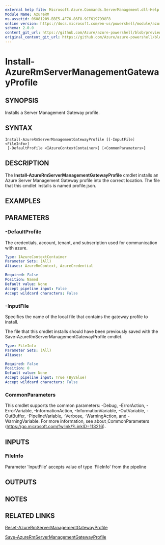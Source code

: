 ```yaml
---
external help file: Microsoft.Azure.Commands.ServerManagement.dll-Help.xml
Module Name: AzureRM
ms.assetid: 06081209-BBE5-4F76-86F8-9CF6197938F8
online version: https://docs.microsoft.com/en-us/powershell/module/azurerm.servermanagement/install-azurermservermanagementgatewayprofile
schema: 2.0.0
content_git_url: https://github.com/Azure/azure-powershell/blob/preview/src/ResourceManager/ServerManagement/Commands.ServerManagement/help/Install-AzureRmServerManagementGatewayProfile.md
original_content_git_url: https://github.com/Azure/azure-powershell/blob/preview/src/ResourceManager/ServerManagement/Commands.ServerManagement/help/Install-AzureRmServerManagementGatewayProfile.md
---
```


# Install-AzureRmServerManagementGatewayProfile

## SYNOPSIS
Installs a Server Management Gateway profile.

## SYNTAX

```
Install-AzureRmServerManagementGatewayProfile [[-InputFile] <FileInfo>]
 [-DefaultProfile <IAzureContextContainer>] [<CommonParameters>]
```

## DESCRIPTION
The **Install-AzureRmServerManagementGatewayProfile** cmdlet installs an Azure Server Management Gateway profile into the correct location.
The file that this cmdlet installs is named profile.json.

## EXAMPLES

## PARAMETERS

### -DefaultProfile
The credentials, account, tenant, and subscription used for communication with azure.

```yaml
Type: IAzureContextContainer
Parameter Sets: (All)
Aliases: AzureRmContext, AzureCredential

Required: False
Position: Named
Default value: None
Accept pipeline input: False
Accept wildcard characters: False
```

### -InputFile
Specifies the name of the local file that contains the gateway profile to install.

The file that this cmdlet installs should have been previously saved with the Save-AzureRmServerManagementGatewayProfile cmdlet.

```yaml
Type: FileInfo
Parameter Sets: (All)
Aliases: 

Required: False
Position: 0
Default value: None
Accept pipeline input: True (ByValue)
Accept wildcard characters: False
```

### CommonParameters
This cmdlet supports the common parameters: -Debug, -ErrorAction, -ErrorVariable, -InformationAction, -InformationVariable, -OutVariable, -OutBuffer, -PipelineVariable, -Verbose, -WarningAction, and -WarningVariable. For more information, see about_CommonParameters (https://go.microsoft.com/fwlink/?LinkID=113216).

## INPUTS

### FileInfo
Parameter 'InputFile' accepts value of type 'FileInfo' from the pipeline

## OUTPUTS

## NOTES

## RELATED LINKS

[Reset-AzureRmServerManagementGatewayProfile](./Reset-AzureRmServerManagementGatewayProfile.md)

[Save-AzureRmServerManagementGatewayProfile](./Save-AzureRmServerManagementGatewayProfile.md)


